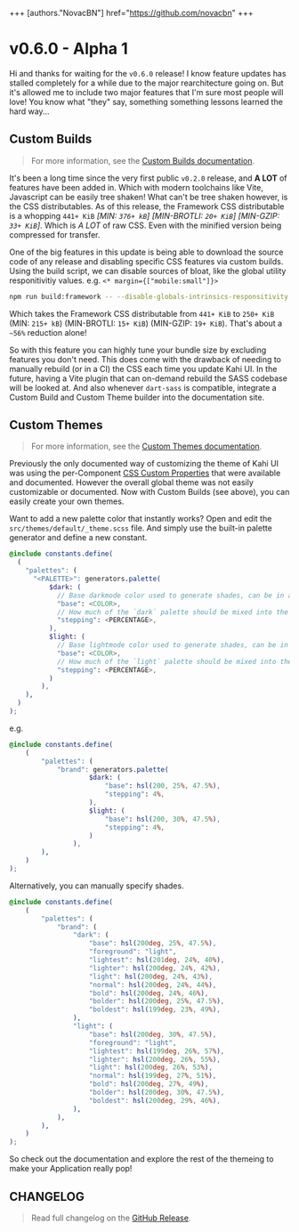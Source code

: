 +++
[authors."NovacBN"]
href="https://github.com/novacbn"
+++

# v0.6.0 - Alpha 1

Hi and thanks for waiting for the `v0.6.0` release! I know feature updates has stalled completely for a while due to the major rearchitecture going on. But it's allowed me to include two major features that I'm sure most people will love! You know what "they" say, something something lessons learned the hard way...

## Custom Builds

> For more information, see the [Custom Builds documentation](/docs/framework/custom-builds.md).

It's been a long time since the very first public `v0.2.0` release, and **A LOT** of features have been added in. Which with modern toolchains like Vite, Javascript can be easily tree shaken! What can't be tree shaken however, is the CSS distributables. As of this release, the Framework CSS distributable is a whopping `441+ KiB` _[MIN: `376+ kB`]_ _[MIN-BROTLI: `20+ KiB`]_ _[MIN-GZIP: `33+ KiB`]_. Which is _A LOT_ of raw CSS. Even with the minified version being compressed for transfer.

One of the big features in this update is being able to download the source code of any release and disabling specific CSS features via custom builds. Using the build script, we can disable sources of bloat, like the global utility responitivitiy values. e.g. `<* margin={["mobile:small"]}>`

```bash
npm run build:framework -- --disable-globals-intrinsics-responsitivity
```

Which takes the Framework CSS distributable from `441+ KiB` to `250+ KiB` (MIN: `215+ kB`) (MIN-BROTLI: `15+ KiB`) (MIN-GZIP: `19+ KiB`). That's about a `~56%` reduction alone!

So with this feature you can highly tune your bundle size by excluding features you don't need. This does come with the drawback of needing to manually rebuild (or in a CI) the CSS each time you update Kahi UI. In the future, having a Vite plugin that can on-demand rebuild the SASS codebase will be looked at. And also whenever `dart-sass` is compatible, integrate a Custom Build and Custom Theme builder into the documentation site.

## Custom Themes

> For more information, see the [Custom Themes documentation](/docs/themeing/custom-themes.md).

Previously the only documented way of customizing the theme of Kahi UI was using the per-Component [CSS Custom Properties](https://developer.mozilla.org/en-US/docs/Web/CSS/--*) that were available and documented. However the overall global theme was not easily customizable or documented. Now with Custom Builds (see above), you can easily create your own themes.

Want to add a new palette color that instantly works? Open and edit the `src/themes/default/_theme.scss` file. And simply use the built-in palette generator and define a new constant.

<!-- prettier-ignore -->
```scss
@include constants.define(
  (
    "palettes": (
      "<PALETTE>": generators.palette(
          $dark: (
            // Base darkmode color used to generate shades, can be in any color
            "base": <COLOR>,
            // How much of the `dark` palette should be mixed into the base color per shade
            "stepping": <PERCENTAGE>,
          ),
          $light: (
            // Base lightmode color used to generate shades, can be in any color
            "base": <COLOR>,
            // How much of the `light` palette should be mixed into the base color per shade
            "stepping": <PERCENTAGE>,
          )
        ),
    ),
  )
);
```

e.g.

```scss
@include constants.define(
    (
        "palettes": (
            "brand": generators.palette(
                    $dark: (
                        "base": hsl(200, 25%, 47.5%),
                        "stepping": 4%,
                    ),
                    $light: (
                        "base": hsl(200, 30%, 47.5%),
                        "stepping": 4%,
                    )
                ),
        ),
    )
);
```

Alternatively, you can manually specify shades.

```scss
@include constants.define(
    (
        "palettes": (
            "brand": (
                "dark": (
                    "base": hsl(200deg, 25%, 47.5%),
                    "foreground": "light",
                    "lightest": hsl(201deg, 24%, 40%),
                    "lighter": hsl(200deg, 24%, 42%),
                    "light": hsl(200deg, 24%, 43%),
                    "normal": hsl(200deg, 24%, 44%),
                    "bold": hsl(200deg, 24%, 46%),
                    "bolder": hsl(200deg, 25%, 47.5%),
                    "boldest": hsl(199deg, 23%, 49%),
                ),
                "light": (
                    "base": hsl(200deg, 30%, 47.5%),
                    "foreground": "light",
                    "lightest": hsl(199deg, 26%, 57%),
                    "lighter": hsl(200deg, 26%, 55%),
                    "light": hsl(200deg, 26%, 53%),
                    "normal": hsl(199deg, 27%, 51%),
                    "bold": hsl(200deg, 27%, 49%),
                    "bolder": hsl(200deg, 30%, 47.5%),
                    "boldest": hsl(200deg, 29%, 46%),
                ),
            ),
        ),
    )
);
```

So check out the documentation and explore the rest of the themeing to make your Application really pop!

## CHANGELOG

> Read full changelog on the [GitHub Release](https://github.com/novacbn/kahi-ui/releases/tag/v0.6.0).
